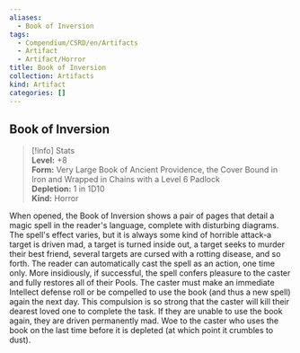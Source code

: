 ```yaml
---
aliases:
  - Book of Inversion
tags:
  - Compendium/CSRD/en/Artifacts
  - Artifact
  - Artifact/Horror
title: Book of Inversion
collection: Artifacts
kind: Artifact
categories: []
---
```

## Book of Inversion  
>[!info] Stats  
> **Level:** +8  
> **Form:** Very Large Book of Ancient Providence, the Cover Bound in Iron and Wrapped in Chains with a Level 6 Padlock  
> **Depletion:** 1 in 1D10  
> **Kind:** Horror
  
When opened, the Book of Inversion shows a pair of pages that detail a magic spell in the reader's language, complete with disturbing diagrams. The spell's effect varies, but it is always some kind of horrible attack-a target is driven mad, a target is turned inside out, a target seeks to murder their best friend, several targets are cursed with a rotting disease, and so forth. The reader can automatically cast the spell as an action, one time only. More insidiously, if successful, the spell confers pleasure to the caster and fully restores all of their Pools. The caster must make an immediate Intellect defense roll or be compelled to use the book (and thus a new spell) again the next day. This compulsion is so strong that the caster will kill their dearest loved one to complete the task. If they are unable to use the book again, they are driven permanently mad. Woe to the caster who uses the book on the last time before it is depleted (at which point it crumbles to dust).